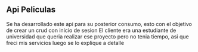 ## Api Peliculas
Se ha desarrollado este api para su posterior consumo, esto con el objetivo de crear un crud con inicio de sesion
El cliente era una estudiante de universidad que queria realizar ese proyecto pero no tenia tiempo, asi que freci mis servicios
luego se lo explique a detalle
